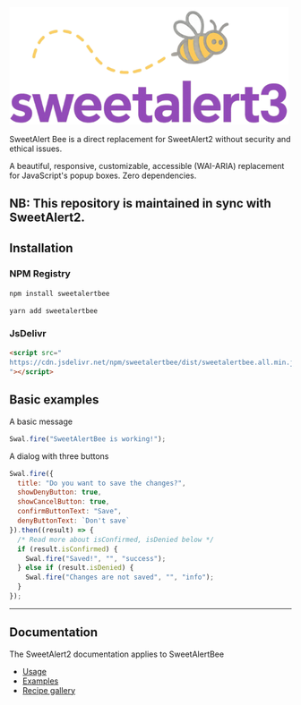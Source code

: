 <a href="https://github.com/jybleau/sweetalertbee">
  <img src="./assets/swal3-logo.png" width="498" alt="SweetAlertBee">
</a>

<br>

SweetAlert Bee is a direct replacement for SweetAlert2 without security and ethical issues.

A beautiful, responsive, customizable, accessible (WAI-ARIA) replacement <br> for JavaScript's popup boxes. Zero dependencies.


NB: This repository is maintained in sync with SweetAlert2.
---

## Installation

### NPM Registry

`npm install sweetalertbee`

`yarn add sweetalertbee`

### JsDelivr

```html
<script src="
https://cdn.jsdelivr.net/npm/sweetalertbee/dist/sweetalertbee.all.min.js
"></script>
```

## Basic examples

A basic message

```js
Swal.fire("SweetAlertBee is working!");
```

A dialog with three buttons

```js
Swal.fire({
  title: "Do you want to save the changes?",
  showDenyButton: true,
  showCancelButton: true,
  confirmButtonText: "Save",
  denyButtonText: `Don't save`
}).then((result) => {
  /* Read more about isConfirmed, isDenied below */
  if (result.isConfirmed) {
    Swal.fire("Saved!", "", "success");
  } else if (result.isDenied) {
    Swal.fire("Changes are not saved", "", "info");
  }
});
```


---

## Documentation

The SweetAlert2 documentation applies to SweetAlertBee

* [Usage](https://sweetalert2.github.io/#usage)
* [Examples](https://sweetalert2.github.io/#examples)
* [Recipe gallery](https://sweetalert2.github.io/recipe-gallery/)